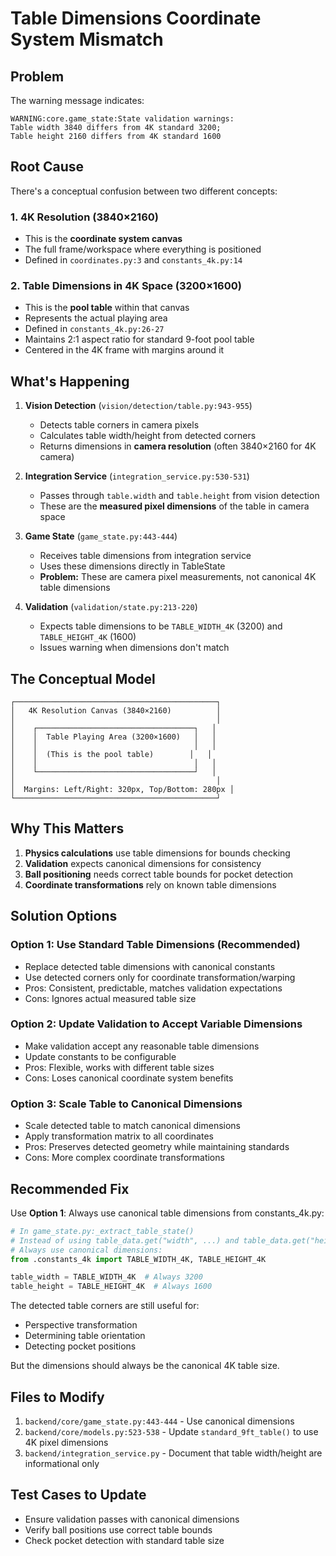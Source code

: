# Table Dimensions Coordinate System Mismatch

## Problem

The warning message indicates:
```
WARNING:core.game_state:State validation warnings:
Table width 3840 differs from 4K standard 3200;
Table height 2160 differs from 4K standard 1600
```

## Root Cause

There's a conceptual confusion between two different concepts:

### 1. **4K Resolution** (3840×2160)
- This is the **coordinate system canvas**
- The full frame/workspace where everything is positioned
- Defined in `coordinates.py:3` and `constants_4k.py:14`

### 2. **Table Dimensions in 4K Space** (3200×1600)
- This is the **pool table** within that canvas
- Represents the actual playing area
- Defined in `constants_4k.py:26-27`
- Maintains 2:1 aspect ratio for standard 9-foot pool table
- Centered in the 4K frame with margins around it

## What's Happening

1. **Vision Detection** (`vision/detection/table.py:943-955`)
   - Detects table corners in camera pixels
   - Calculates table width/height from detected corners
   - Returns dimensions in **camera resolution** (often 3840×2160 for 4K camera)

2. **Integration Service** (`integration_service.py:530-531`)
   - Passes through `table.width` and `table.height` from vision detection
   - These are the **measured pixel dimensions** of the table in camera space

3. **Game State** (`game_state.py:443-444`)
   - Receives table dimensions from integration service
   - Uses these dimensions directly in TableState
   - **Problem:** These are camera pixel measurements, not canonical 4K table dimensions

4. **Validation** (`validation/state.py:213-220`)
   - Expects table dimensions to be `TABLE_WIDTH_4K` (3200) and `TABLE_HEIGHT_4K` (1600)
   - Issues warning when dimensions don't match

## The Conceptual Model

```
┌─────────────────────────────────────────────┐
│   4K Resolution Canvas (3840×2160)          │
│                                             │
│    ┌───────────────────────────────────┐   │
│    │  Table Playing Area (3200×1600)   │   │
│    │                                   │   │
│    │  (This is the pool table)        │   │
│    │                                   │   │
│    └───────────────────────────────────┘   │
│                                             │
│  Margins: Left/Right: 320px, Top/Bottom: 280px │
└─────────────────────────────────────────────┘
```

## Why This Matters

1. **Physics calculations** use table dimensions for bounds checking
2. **Validation** expects canonical dimensions for consistency
3. **Ball positioning** needs correct table bounds for pocket detection
4. **Coordinate transformations** rely on known table dimensions

## Solution Options

### Option 1: Use Standard Table Dimensions (Recommended)
- Replace detected table dimensions with canonical constants
- Use detected corners only for coordinate transformation/warping
- Pros: Consistent, predictable, matches validation expectations
- Cons: Ignores actual measured table size

### Option 2: Update Validation to Accept Variable Dimensions
- Make validation accept any reasonable table dimensions
- Update constants to be configurable
- Pros: Flexible, works with different table sizes
- Cons: Loses canonical coordinate system benefits

### Option 3: Scale Table to Canonical Dimensions
- Scale detected table to match canonical dimensions
- Apply transformation matrix to all coordinates
- Pros: Preserves detected geometry while maintaining standards
- Cons: More complex coordinate transformations

## Recommended Fix

Use **Option 1**: Always use canonical table dimensions from constants_4k.py:

```python
# In game_state.py:_extract_table_state()
# Instead of using table_data.get("width", ...) and table_data.get("height", ...)
# Always use canonical dimensions:
from .constants_4k import TABLE_WIDTH_4K, TABLE_HEIGHT_4K

table_width = TABLE_WIDTH_4K  # Always 3200
table_height = TABLE_HEIGHT_4K  # Always 1600
```

The detected table corners are still useful for:
- Perspective transformation
- Determining table orientation
- Detecting pocket positions

But the dimensions should always be the canonical 4K table size.

## Files to Modify

1. `backend/core/game_state.py:443-444` - Use canonical dimensions
2. `backend/core/models.py:523-538` - Update `standard_9ft_table()` to use 4K pixel dimensions
3. `backend/integration_service.py` - Document that table width/height are informational only

## Test Cases to Update

- Ensure validation passes with canonical dimensions
- Verify ball positions use correct table bounds
- Check pocket detection with standard table size
